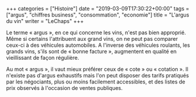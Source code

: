 +++
categories = ["Histoire"]
date = "2019-03-09T17:30:22+00:00"
tags = ["argus", "chiffres business", "consommation", "economie"] 
title = "L'argus du vin"
writer = "LeChaps"
+++

Le terme « argus », en ce qui concerne les vins, n'est pas bien approprié. Même si certains l'attribuent aux grand vins, on ne peut pas comparer ceux-ci à des véhicules automobiles. A l'inverse des véhicules roulants, les grands vins, s'ils sont de « bonne facture », augmentent en qualité en vieillissant de façon régulière.  

Au mot « argus », il vaut mieux préférer ceux de « cote » ou « cotation ». Il n'existe pas d'argus exhaustifs mais l'on peut disposer des tarifs pratiqués par les négociants, plus ou moins facilement accessibles, et des listes de prix observés à l'occasion de ventes publiques.